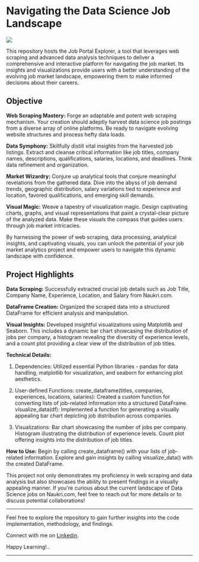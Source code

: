 # Navigating the Data Science Job Landscape

![](https://miro.medium.com/v2/resize:fit:1400/1*k4p-XxOaXd7sS9-3bLWQvQ.gif)

This repository hosts the Job Portal Explorer, a tool that leverages web scraping and advanced data analysis techniques to deliver a comprehensive and interactive platform for navigating the job market. Its insights and visualizations provide users with a better understanding of the evolving job market landscape, empowering them to make informed decisions about their careers.

## Objective
**Web Scraping Mastery:**
Forge an adaptable and potent web scraping mechanism. Your creation should adeptly harvest data science job postings from a diverse array of online platforms. Be ready to navigate evolving website structures and process hefty data loads.

**Data Symphony:**
Skillfully distill vital insights from the harvested job listings. Extract and cleanse critical information like job titles, company names, descriptions, qualifications, salaries, locations, and deadlines. Think data refinement and organization.

**Market Wizardry:**
Conjure up analytical tools that conjure meaningful revelations from the gathered data. Dive into the abyss of job demand trends, geographic distribution, salary variations tied to experience and location, favored qualifications, and emerging skill demands.

**Visual Magic:**
Weave a tapestry of visualization magic. Design captivating charts, graphs, and visual representations that paint a crystal-clear picture of the analyzed data. Make these visuals the compass that guides users through job market intricacies.

By harnessing the power of web scraping, data processing, analytical insights, and captivating visuals, you can unlock the potential of your job market analytics project and empower users to navigate this dynamic landscape with confidence.

## Project Highlights
**Data Scraping:** Successfully extracted crucial job details such as Job Title, Company Name, Experience, Location, and Salary from Naukri.com.

**DataFrame Creation:** Organized the scraped data into a structured DataFrame for efficient analysis and manipulation.

**Visual Insights:** Developed insightful visualizations using Matplotlib and Seaborn. This includes a dynamic bar chart showcasing the distribution of jobs per company, a histogram revealing the diversity of experience levels, and a count plot providing a clear view of the distribution of job titles.

**Technical Details:**
1. Dependencies: Utilized essential Python libraries - pandas for data handling, matplotlib for visualization, and seaborn for enhancing plot aesthetics.

2. User-defined Functions:
create_dataframe(titles, companies, experiences, locations, salaries): Created a custom function for converting lists of job-related information into a structured DataFrame.
visualize_data(df): Implemented a function for generating a visually appealing bar chart depicting job distribution across companies.

3. Visualizations:
Bar chart showcasing the number of jobs per company.
Histogram illustrating the distribution of experience levels.
Count plot offering insights into the distribution of job titles.


**How to Use:**
Begin by calling create_dataframe() with your lists of job-related information.
Explore and gain insights by calling visualize_data() with the created DataFrame.

This project not only demonstrates my proficiency in web scraping and data analysis but also showcases the ability to present findings in a visually appealing manner. If you're curious about the current landscape of Data Science jobs on Naukri.com, feel free to reach out for more details or to discuss potential collaborations!

**************************************************************************************************************************************************
Feel free to explore the repository to gain further insights into the code implementation, methodology, and findings.

Connect with me on [Linkedin](https://www.linkedin.com/in/urvashi-dhakate-b0780320a/).

Happy Learning!..
**************************************************************************************************************************************************
